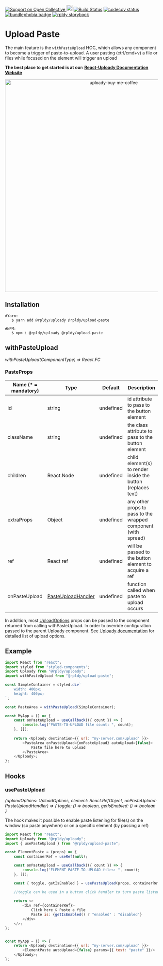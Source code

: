 <a href="https://opencollective.com/react-uploady">
    <img src="https://img.shields.io/opencollective/all/react-uploady?style=flat&logo=opencollective&label=Support%20us!&color=blue" alt="Support on Open Collective"/>
</a>
<a href="https://badge.fury.io/js/%40rpldy%2Fupload-paste">
    <img src="https://badge.fury.io/js/%40rpldy%2Fupload-paste.svg" alt="npm version" height="20"></a>
<a href="https://github.com/rpldy/react-uploady/actions/workflows/pr.yml">
        <img src="https://github.com/rpldy/react-uploady/actions/workflows/pr.yml/badge.svg" alt="Build Status"/></a>
<a href="https://codecov.io/gh/rpldy/react-uploady">
    <img src="https://codecov.io/gh/rpldy/react-uploady/branch/master/graph/badge.svg" alt="codecov status"/></a> 
<a href="https://bundlephobia.com/result?p=@rpldy/upload-paste">
    <img src="https://badgen.net/bundlephobia/minzip/@rpldy/upload-paste" alt="bundlephobia badge"/></a>
<a href="https://react-uploady-storybook.netlify.app/?path=/docs/ui-upload-paste--docs">
   <img src="https://cdn.jsdelivr.net/gh/storybookjs/brand@master/badge/badge-storybook.svg" alt="rpldy storybook"/></a> 

# Upload Paste

The main feature is the `withPasteUpload` HOC, which allows any component to become a trigger of paste-to-upload.
A user pasting (ctrl/cmd+v) a file or files while focused on the element will trigger an upload 

**The best place to get started is at our: [React-Uploady Documentation Website](https://react-uploady.org)**

<p align="center">
    <a href="https://www.buymeacoffee.com/yoav"> 
        <img width="700" alt="uploady-buy-me-coffee" src="https://github.com/user-attachments/assets/3a22cd82-94f8-4b79-8b1b-c783be5ecb88">
    </a>
</p>

## Installation

```shell
#Yarn: 
   $ yarn add @rpldy/uploady @rpldy/upload-paste 

#NPM:
   $ npm i @rpldy/uploady @rpldy/upload-paste   
``` 

## withPasteUpload

_withPasteUpload(ComponentType<any>) => React.FC<PasteProps>_

### PasteProps

| Name (* = mandatory) | Type                                                                               | Default   | Description                                                    |
|----------------------|------------------------------------------------------------------------------------|-----------|----------------------------------------------------------------|
| id                   | string                                                                             | undefined | id attribute to pass to the button element                     |
| className            | string                                                                             | undefined | the class attribute to pass to the button element              |
| children             | React.Node                                                                         | undefined | child element(s) to render inside the button (replaces text)   |
| extraProps           | Object                                                                             | undefined | any other props to pass to the wrapped component (with spread) |
| ref                  | React ref                                                                          | undefined | will be passed to the button element to acquire a ref          |
| onPasteUpload        | [PasteUploadHandler](https://react-uploady.org/docs/api/types/#pasteuploadhandler) | undefined | function called when paste to upload occurs                    |

In addition, most [UploadOptions](https://react-uploady.org/docs/api/types/#uploadoptions) props can be passed to the component returned from calling withPasteUpload.
In order to override configuration passed to the parent Uploady component.
See [Uploady documentation](https://react-uploady.org/docs/api/#props) for detailed list of upload options.

## Example

```javascript
import React from "react";
import styled from "styled-components";
import Uploady from "@rpldy/uploady";
import withPasteUpload from "@rpldy/upload-paste";

const SimpleContainer = styled.div`   
    width: 400px;
    height: 400px;   
`;

const PasteArea = withPasteUpload(SimpleContainer);

const MyApp = () => {
    const onPasteUpload = useCallback(({ count }) => {
        console.log("PASTE-TO-UPLOAD file count: ", count);
    }, []);
    
	return <Uploady destination={{ url: "my-server.com/upload" }}>
        <PasteArea onPasteUpload={onPasteUpload} autoUpload={false}>
            Paste file here to upload
        </PasteArea>
    </Uploady>;
};
```

## Hooks

### usePasteUpload

_(uploadOptions: UploadOptions, element: React.RefObject<HTMLHtmlElement>, onPasteUpload: PasteUploadHandler) =>
{ toggle: () => boolean, getIsEnabled: () => boolean }_

The hook makes it possible to enable paste listening for file(s) on the window (so paste anywhere) or on a specific element (by passing a ref)


```javascript
import React from "react";
import Uploady from "@rpldy/uploady";
import { usePasteUpload } from "@rpldy/upload-paste";

const ElementPaste = (props) => {
    const containerRef = useRef(null);

    const onPasteUpload = useCallback(({ count }) => {
        console.log("ELEMENT PASTE-TO-UPLOAD files: ", count);
    }, []);

    const { toggle, getIsEnabled } = usePasteUpload(props, containerRef, onPasteUpload);

    //toggle can be used in a button click handler to turn paste listening on/off
    
    return <>
        <div ref={containerRef}>
            Click here & Paste a file
            Paste is: {getIsEnabled() ? "enabled" : "disabled"}
        </div>
    </>;
};


const MyApp = () => {
    return <Uploady destination={{ url: "my-server.com/upload" }}>
        <ElementPaste autoUpload={false} params={{ test: "paste" }}/>
    </Uploady>;
};
```